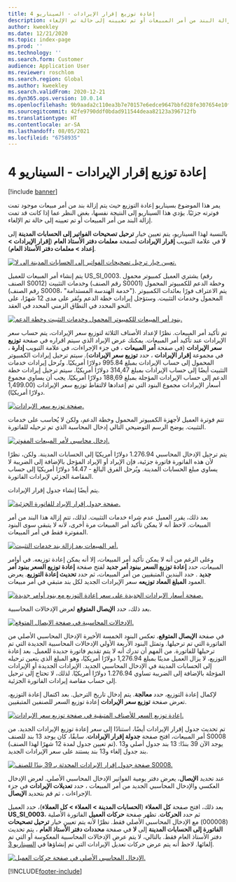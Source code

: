 ```yaml
---
title: إعادة توزيع إقرار الإيرادات - السيناريو 4
description: يمر هذا الموضوع بسيناريو إعادة التوزيع حيث يتم إزالة بند من أمر مبيعات موجود تمت فوترته جزئيًا. يؤدي هذا السيناريو إلى النتيجة نفسها، بغض النظر عما إذا كانت قد تمت إزالة البند من أمر المبيعات أو تم تعيينه إلى حالة تم الإلغاء.
author: kweekley
ms.date: 12/21/2020
ms.topic: index-page
ms.prod: ''
ms.technology: ''
ms.search.form: Customer
audience: Application User
ms.reviewer: roschlom
ms.search.region: Global
ms.author: kweekley
ms.search.validFrom: 2020-12-21
ms.dyn365.ops.version: 10.0.14
ms.openlocfilehash: 9b9aada2c110ea3b7e70157e6edce9647bbfd28fe307654e10f6d38585090563
ms.sourcegitcommit: 42fe9790ddf0bdad911544deaa82123a396712fb
ms.translationtype: HT
ms.contentlocale: ar-SA
ms.lasthandoff: 08/05/2021
ms.locfileid: "6758935"
---
```

# <a name="revenue-recognition-reallocation--scenario-4"></a>إعادة توزيع إقرار الإيرادات - السيناريو 4

[!include [banner](../includes/banner.md)]

يمر هذا الموضوع بسيناريو إعادة التوزيع حيث يتم إزالة بند من أمر مبيعات موجود تمت فوترته جزئيًا. يؤدي هذا السيناريو إلى النتيجة نفسها، بغض النظر عما إذا كانت قد تمت إزالة البند من أمر المبيعات أو تم تعيينه إلى حالة تم الإلغاء.

بالنسبة لهذا السيناريو، يتم تعيين خيار **ترحيل تصحيحات الفواتير إلى الحسابات المدينة** إلى **لا** في علامة التبويب **إقرار الإيرادات** لصفحة **معلمات دفتر الأستاذ العام** (**إقرار الإيرادات \> إعداد \> معلمات دفتر الأستاذ العام**).

[![تعيين خيار ترحيل تصحيحات الفواتير إلى الحسابات المدينة إلى لا.](./media/37_rev-rec-scenarios.png)](./media/37_rev-rec-scenarios.png)

يتم إنشاء أمر المبيعات للعميل US\_SI\_0003. يشتري العميل كمبيوتر محمول (رقم الصنف S0012) وخدمات التثبيت (رقم الصنف S0001) وخطة الدعم للكمبيوتر المحمول (رقم الصنف S0008، "خدمة الهندسة المستدامة"). يتم الاعتراف فورًا بعائدات الكمبيوتر المحمول وخدمات التثبيت. وستؤجل إيرادات خطة الدعم وتُقر على مدى 12 شهرًا، على النحو المحدد في النطاق الزمني المحدد في العقد.

[![بنود أمر المبيعات للكمبيوتر المحمول وخدمات التثبيت وخطة الدعم.](./media/38_rev-rec-scenarios.png)](./media/38_rev-rec-scenarios.png)

تم تأكيد أمر المبيعات. نظرًا لإعداد الأصناف الثلاثة لتوزيع سعر الإيرادات، يتم حساب سعر الإيرادات عند تأكيد أمر المبيعات. يمكنك عرض الإيراد الذي سيتم اقراره في صفحة **توزيع سعر الإيرادات** (في صفحة **أمر المبيعات** ، في جزء الإجراءات، في علامة التبويب **إدارة** ، في مجموعة **إقرار الإيرادات** ، حدد **توزيع سعر الإيرادات**). سيتم ترحيل إيرادات الكمبيوتر المحمول إلى حساب الإيرادات بمبلغ 995.84 دولارًا أمريكيًا. وتُرحل إيرادات خدمات التثبيت أيضًا إلى حساب الإيرادات بمبلغ 314,47 دولارًا أمريكيًا. سيتم ترحيل إيرادات خطة الدعم إلى حساب الإيرادات المؤجلة بمبلغ 188,69 دولارًا أمريكيًا. يجب أن يساوي مجموع أسعار الإيرادات مجموع البنود التي تم إعدادها لالتقاط توزيع سعر الإيرادات (1,499.00 دولارًا أمريكيًا).

[![صفحة توزيع سعر الإيرادات.](./media/39_rev-rec-scenarios.png)](./media/39_rev-rec-scenarios.png)

تتم فوترة العميل لأجهزة الكمبيوتر المحمول وخطة الدعم، ولكن لا يُحاسب على خدمات التثبيت. يوضح الرسم التوضيحي التالي إدخال المحاسبة الذي تم ترحيله للفاتورة.

[![إدخال محاسبي لأمر المبيعات المفوتر.](./media/40_rev-rec-scenarios.png)](./media/40_rev-rec-scenarios.png)

يتم ترحيل الإدخال المحاسبي 1.276.94 دولارًا أمريكيًا إلى الحسابات المدينة. ولكن، نظرًا لأن هذه الفاتورة فاتورة جزئية، فإن الإيراد أو الإيراد المؤجل بالإضافة إلى الضريبة لا يساوي مبلغ الحسابات المدينة. ويُرحل الفرق البالغ - 14.47 دولارًا أمريكيًا إلى حساب المقاصة الجزئي لإيرادات الفاتورة.

يتم أيضًا إنشاء جدول إقرار الإيرادات.

[![صفحة جدول إقرار الإيراد للفاتورة الجزئية.](./media/41_rev-rec-scenarios.png)](./media/41_rev-rec-scenarios.png)

بعد ذلك، يقرر العميل عدم شراء خدمات التثبيت. لذلك، تتم إزالة هذا البند من أمر المبيعات. لاحظ أنه لا يمكن تأكيد أمر المبيعات مرة أخرى، لأنه لا يتبقى سوى البنود المفوترة فقط في أمر المبيعات.

[![أمر المبيعات بعد إزالة بند خدمات التثبيت.](./media/42_rev-rec-scenarios.png)](./media/42_rev-rec-scenarios.png)

وعلى الرغم من أنه لا يمكن تأكيد أمر المبيعات، إلا أنه يمكن إعادة توزيعه. في أوامر المبيعات، حدد **إعادة توزيع السعر ببنود أمر جديد** لفتح صفحة **إعادة توزيع السعر ببنود أمر جديد** . حدد البندين المتبقيين من أمر المبيعات، ثم حدد **تحديث إعادة التوزيع**. يعرض العمود **المبلغ المعاد توزيعه** سعر الإيرادات الجديد لكل بند متبقي في أمر مبيعات.

[![صفحة أسعار الإيرادات الجديدة على سعر إعادة التوزيع مع بنود أوامر جديدة.](./media/43_rev-rec-scenarios.png)](./media/43_rev-rec-scenarios.png)

بعد ذلك، حدد **الإيصال المتوقع** لعرض الإدخالات المحاسبية.

[![الإدخالات المحاسبية في صفحة الإيصال المتوقع.](./media/44_rev-rec-scenarios.png)](./media/44_rev-rec-scenarios.png)

في صفحة **الإيصال المتوقع**، تعكس البنود الخمسة الأخيرة الإدخال المحاسبي الأصلي من الفاتورة التي تم ترحيلها. وتمثل البنود الأربعة الأولي الإدخالات المحاسبية الجديدة التي تم ترحيلها للفاتورة. من المهم أن تدرك أنه لا يتم تقديم فاتورة جديدة للعميل. بعد إعادة التوزيع، لا يزال العميل مدينًا بمبلغ 1,276.94 دولارًا أمريكيًا، وهو المبلغ الذي يتعين ترحيله إلى الحسابات المدينة في الإدخال المحاسبي الجديد. الإيرادات الجديدة أو الإيرادات المؤجلة بالإضافة إلى الضريبة تساوي 1.276.94 دولارًا أمريكيًا. لذلك، لا تحتاج إلى ترحيل إلى حساب مقاصة إيرادات الفاتورة الجزئية.

لإكمال إعادة التوزيع، حدد **معالجة**. يتم إدخال تاريخ الترحيل. بعد اكتمال إعادة التوزيع، تعرض صفحة **توزيع سعر الإيرادات** إعادة توزيع السعر للصنفين المتبقيين.

[![إعادة توزيع السعر للأصناف المتبقية في صفحة توزيع سعر الإيرادات.](./media/45_rev-rec-scenarios.png)](./media/45_rev-rec-scenarios.png)

تم تحديث جدول إقرار الإيرادات أيضًا، استنادًا إلى سعر إعادة توزيع الإيرادات الجديد. من أمر المبيعات، افتح صفحة **جدولة إقرار الإيرادات**. سابقًا، كان يوجد 13 بند للصنف S0008 (تم تعيين جدول لمدة 12 شهرًا لهذا الصنف). يوجد الآن 39 بندًا: 13 بند جدول أصلي و13 بند جدول إلغاء و13 بند يستند على سعر الإيرادات الجديد.

[![صفحة جدول إقرار الإيرادات المحدثة بـ 39 بندًا للصنف S0008.](./media/46_rev-rec-scenarios.png)](./media/46_rev-rec-scenarios.png)

عند تحديد **الإيصال**، يعرض دفتر يومية الفواتير الإدخال المحاسبي الأصلي. لعرض الإدخال العكسي والإدخال المحاسبي الجديد من أمر المبيعات ، حدد **تعديلات الإيرادات** في جزء الإجراءات ، ثم قم بتحديد **الإيصال**.

بعد ذلك، افتح صفحة **كل العملاء** (**الحسابات المدينة \> العملاء \> كل العملاء**)، حدد العميل **US\_SI\_0003**، ثم حدد **الحركات**. تظهر صفحة **حركات العميل** الفاتورة الأصلية (000008) مع الإدخال المحاسبي الأصلي فقط. نظرًا لأنه يتم تعيين خيار **ترحيل تصحيحات الفاتورة إلى الحسابات المدينة** إلى **لا** في صفحة **محددات دفتر الأستاذ العام** ، يتم تحديث دفتر الأستاذ العام فقط. بالتالي، لا يتم عرض الإدخالات المحاسبية المعكوسة أو التي تم إلغائها. لاحظ أنه يتم عرض حركات تعديل الإيرادات التي تم إنشاؤها في [السيناريو 3](rev-rec-reallocation-scenario-3.md).

[![الإدخال المحاسبي الأصلي في صفحة حركات العميل.](./media/47_rev-rec-scenarios.png)](./media/47_rev-rec-scenarios.png)


[!INCLUDE[footer-include](../../includes/footer-banner.md)]
